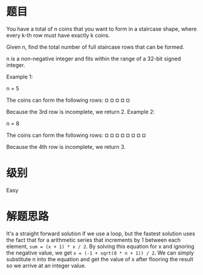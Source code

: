 # 题目
You have a total of n coins that you want to form in a staircase shape, where every k-th row must have exactly k coins.

Given n, find the total number of full staircase rows that can be formed.

n is a non-negative integer and fits within the range of a 32-bit signed integer.

Example 1:

n = 5

The coins can form the following rows:
¤
¤ ¤
¤ ¤

Because the 3rd row is incomplete, we return 2.
Example 2:

n = 8

The coins can form the following rows:
¤
¤ ¤
¤ ¤ ¤
¤ ¤

Because the 4th row is incomplete, we return 3.

# 级别 
Easy

# 解题思路
It's a straight forward solution if we use a loop, but the fastest solution uses the fact that for a arithmetic series that increments by 1 between each element, `sum = (x + 1) * x / 2`. By solving this equation for x and ignoring the negative value, we get `x = (-1 + sqrt(8 * n + 1)) / 2`. We can simply substitute n into the equation and get the value of x after flooring the result so we arrive at an integer value.